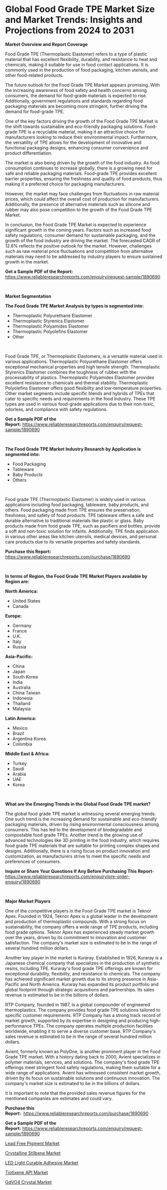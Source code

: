 <p><h1>Global Food Grade TPE Market Size and Market Trends: Insights and Projections from 2024 to 2031</h1></p><p><strong>Market Overview and Report Coverage</strong></p>
<p><p>Food Grade TPE (Thermoplastic Elastomer) refers to a type of plastic material that has excellent flexibility, durability, and resistance to heat and chemicals, making it suitable for use in food contact applications. It is commonly used in the production of food packaging, kitchen utensils, and other food-related products.</p><p>The future outlook for the Food Grade TPE Market appears promising. With the increasing awareness of food safety and health concerns among consumers, the demand for food-grade materials is expected to rise. Additionally, government regulations and standards regarding food packaging materials are becoming more stringent, further driving the demand for food-grade TPE.</p><p>One of the key factors driving the growth of the Food Grade TPE Market is the shift towards sustainable and eco-friendly packaging solutions. Food-grade TPE is a recyclable material, making it an attractive choice for manufacturers looking to reduce their environmental impact. Furthermore, the versatility of TPE allows for the development of innovative and functional packaging designs, enhancing consumer convenience and product differentiation.</p><p>The market is also being driven by the growth of the food industry. As food consumption continues to increase globally, there is a growing need for safe and reliable packaging materials. Food-grade TPE provides excellent barrier properties, ensuring the freshness and quality of food products, thus making it a preferred choice for packaging manufacturers.</p><p>However, the market may face challenges from fluctuations in raw material prices, which could affect the overall cost of production for manufacturers. Additionally, the presence of alternative materials such as silicone and rubber may also pose competition to the growth of the Food Grade TPE Market.</p><p>In conclusion, the Food Grade TPE Market is expected to experience significant growth in the coming years. Factors such as increased food safety regulations, consumer demand for sustainable packaging, and the growth of the food industry are driving the market. The forecasted CAGR of 12.6% reflects the positive outlook for the market. However, challenges such as raw material price fluctuations and competition from alternative materials may need to be addressed by industry players to ensure sustained growth in the market.</p></p>
<p><strong>Get a Sample PDF of the Report:</strong> <a href="https://www.reliableresearchreports.com/enquiry/request-sample/1890690">https://www.reliableresearchreports.com/enquiry/request-sample/1890690</a></p>
<p>&nbsp;</p>
<p><strong>Market Segmentation</strong></p>
<p><strong>The Food Grade TPE Market Analysis by types is segmented into:</strong></p>
<p><ul><li>Thermoplastic Polyurethane Elastomer</li><li>Thermoplastic Styrenics Elastomer</li><li>Thermoplastic Polyamides Elastomer</li><li>Thermoplastic Polyolefins Elastomer</li><li>Other</li></ul></p>
<p>&nbsp;</p>
<p><p>Food Grade TPE, or Thermoplastic Elastomers, is a versatile material used in various applications. Thermoplastic Polyurethane Elastomer offers exceptional mechanical properties and high tensile strength. Thermoplastic Styrenics Elastomer combines the toughness of rubber with the processability of plastics. Thermoplastic Polyamides Elastomer provides excellent resistance to chemicals and thermal stability. Thermoplastic Polyolefins Elastomer offers good flexibility and low-temperature properties. Other market segments include specific blends and hybrids of TPEs that cater to specific needs and requirements in the food industry. These TPE types are used in various food-grade applications due to their non-toxic, odorless, and compliance with safety regulations.</p></p>
<p><strong>Get a Sample PDF of the Report:</strong>&nbsp;<a href="https://www.reliableresearchreports.com/enquiry/request-sample/1890690">https://www.reliableresearchreports.com/enquiry/request-sample/1890690</a></p>
<p>&nbsp;</p>
<p><strong>The Food Grade TPE Market Industry Research by Application is segmented into:</strong></p>
<p><ul><li>Food Packaging</li><li>Tableware</li><li>Baby Products</li><li>Others</li></ul></p>
<p>&nbsp;</p>
<p><p>Food grade TPE (Thermoplastic Elastomer) is widely used in various applications including food packaging, tableware, baby products, and others. Food packaging made from TPE ensures the preservation, freshness, and safety of food products. TPE tableware offers a safe and durable alternative to traditional materials like plastic or glass. Baby products made from food grade TPE, such as pacifiers and bottles, provide a soft and non-toxic solution for infants. Additionally, TPE finds application in various other areas like kitchen utensils, medical devices, and personal care products due to its versatile properties and safety standards.</p></p>
<p><strong>Purchase this Report:</strong>&nbsp; <a href="https://www.reliableresearchreports.com/purchase/1890690">https://www.reliableresearchreports.com/purchase/1890690</a></p>
<p>&nbsp;</p>
<p><strong>In terms of Region, the Food Grade TPE Market Players available by Region are:</strong></p>
<p>
    <p> <strong> North America: </strong>
        <ul>
            <li>United States</li>
            <li>Canada</li>
        </ul>
        </p> 
    <p> <strong> Europe: </strong>
        <ul>
            <li>Germany</li>
            <li>France</li>
            <li>U.K.</li>
            <li>Italy</li>
            <li>Russia</li>
        </ul>
        </p> 
    <p> <strong> Asia-Pacific: </strong>
        <ul>
            <li>China</li>
            <li>Japan</li>
            <li>South Korea</li>
            <li>India</li>
            <li>Australia</li>
            <li>China Taiwan</li>
            <li>Indonesia</li>
            <li>Thailand</li>
            <li>Malaysia</li>
        </ul>
        </p> 
    <p> <strong> Latin America: </strong>
        <ul>
            <li>Mexico</li>
            <li>Brazil</li>
            <li>Argentina Korea</li>
            <li>Colombia</li>
        </ul>
        </p> 
    <p> <strong> Middle East & Africa: </strong>
        <ul>
            <li>Turkey</li>
            <li>Saudi</li>
            <li>Arabia</li>
            <li>UAE</li>
            <li>Korea</li>
        </ul>
    </p>
    </p>
<p>&nbsp;</p>
<p><strong>What are the Emerging Trends in the Global Food Grade TPE market?</strong></p>
<p><p>The global food grade TPE market is witnessing several emerging trends. One such trend is the increasing demand for sustainable and eco-friendly packaging materials, driven by rising environmental consciousness among consumers. This has led to the development of biodegradable and compostable food grade TPEs. Another trend is the growing use of advanced technologies like 3D printing in the food industry, which requires food grade TPE materials that are suitable for printing complex shapes and designs. Additionally, there is a rising focus on product innovation and customization, as manufacturers strive to meet the specific needs and preferences of consumers.</p></p>
<p><strong>Inquire or Share Your Questions If Any Before Purchasing This Report</strong>- <a href="https://www.reliableresearchreports.com/enquiry/pre-order-enquiry/1890690">https://www.reliableresearchreports.com/enquiry/pre-order-enquiry/1890690</a></p>
<p>&nbsp;</p>
<p><strong>Major Market Players</strong></p>
<p><p>One of the competitive players in the Food Grade TPE market is Teknor Apex. Founded in 1924, Teknor Apex is a global leader in the development and production of thermoplastic compounds. With a strong focus on sustainability, the company offers a wide range of TPE products, including food grade options. Teknor Apex has experienced steady market growth over the years, driven by its commitment to innovation and customer satisfaction. The company's market size is estimated to be in the range of several hundred million dollars.</p><p>Another key player in the market is Kuraray. Established in 1926, Kuraray is a Japanese chemical company that specializes in the production of synthetic resins, including TPE. Kuraray's food grade TPE offerings are known for exceptional durability, flexibility, and resistance to chemicals. The company has achieved significant market growth due to its strong presence in Asia-Pacific and North America. Kuraray has expanded its product portfolio and global footprint through strategic acquisitions and partnerships. Its sales revenue is estimated to be in the billions of dollars.</p><p>RTP Company, founded in 1987, is a global compounder of engineered thermoplastics. The company provides food grade TPE solutions tailored to specific customer requirements. RTP Company has a strong track record of market growth, supported by its expertise in designing and producing high-performance TPEs. The company operates multiple production facilities worldwide, enabling it to serve a diverse customer base. RTP Company's sales revenue is estimated to be in the range of several hundred million dollars.</p><p>Avient, formerly known as PolyOne, is another prominent player in the Food Grade TPE market. With a history dating back to 2000, Avient specializes in polymer materials, services, and solutions. The company's food grade TPE offerings meet stringent food safety regulations, making them suitable for a wide range of applications. Avient has witnessed consistent market growth, driven by its focus on sustainable solutions and continuous innovation. The company's market size is estimated to be in the billions of dollars.</p><p>It is important to note that the provided sales revenue figures for the mentioned companies are estimates and could vary.</p></p>
<p><strong>Purchase this Report:</strong>&nbsp;&nbsp;<a href="https://www.reliableresearchreports.com/purchase/1890690">https://www.reliableresearchreports.com/purchase/1890690</a></p>
<p></p>
<p><strong>Get a Sample PDF of the Report:</strong>&nbsp;<a href="https://www.reliableresearchreports.com/enquiry/request-sample/1890690">https://www.reliableresearchreports.com/enquiry/request-sample/1890690</a></p>
<p><p><a href="https://github.com/zebdakicsin/Market-Research-Report-List-2/blob/main/lead-free-pigment-market.md">Lead Free Pigment Market</a></p><p><a href="https://github.com/kipkeeva/Market-Research-Report-List-2/blob/main/crystalline-stilbene-market.md">Crystalline Stilbene Market</a></p><p><a href="https://github.com/Krish2023na/Market-Research-Report-List-2/blob/main/led-light-curable-adhesive-market.md">LED Light Curable Adhesive Market</a></p><p><a href="https://github.com/provorikovar/Market-Research-Report-List-2/blob/main/tiotixene-api-market.md">Tiotixene API Market</a></p><p><a href="https://github.com/kuntayevaz/Market-Research-Report-List-2/blob/main/gdvo4-crystal-market.md">GdVO4 Crystal Market</a></p></p>